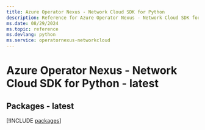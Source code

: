 ```yaml
---
title: Azure Operator Nexus - Network Cloud SDK for Python
description: Reference for Azure Operator Nexus - Network Cloud SDK for Python
ms.date: 08/29/2024
ms.topic: reference
ms.devlang: python
ms.service: operatornexus-networkcloud
---
```

# Azure Operator Nexus - Network Cloud SDK for Python - latest
## Packages - latest
[!INCLUDE [packages](operator-nexus---network-cloud-index.md)]